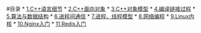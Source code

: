 #目录
    * [1.C++语言细节]()
    * [2.C++面向对象]()
    * [3.C++对象模型]()
    * [4.编译链接过程]()
    * [5.算法与数据结构]()
    * [6.进程间通信]()
    * [7.进程、线程模型]()
    * [8.网络编程]()
    * [9.Linux内核]()
    * [10.Nginx入门]()
    * [11.Redis入门]()
